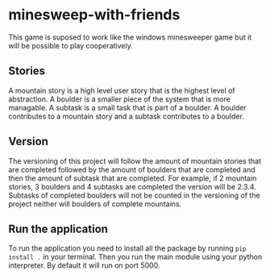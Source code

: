# minesweep-with-friends

This game is suposed to work like the windows minesweeper game but it will be possible to play cooperatively.

## Stories

A mountain story is a high level user story that is the highest level of abstraction. A boulder is a smaller piece of the system that is more managable. A subtask is a small task that is part of a boulder. A boulder contributes to a mountain story and a subtask contributes to a boulder.

## Version

The versioning of this project will follow the amount of mountain stories that are completed followed by the amount of boulders that are completed and then the amount of subtask that are completed. For example, if 2 mountain stories, 3 boulders and 4 subtasks are completed the version will be 2.3.4. Subtasks of completed boulders will not be counted in the versioning of the project neither will boulders of complete mountains.

## Run the application

To run the application you need to install all the package by running `pip install .` in your terminal. Then you run the main module using your python interpreter. By default it will run on port 5000.
